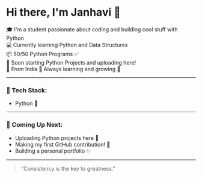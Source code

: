 # Hi there, I'm Janhavi 👋

🎓 I'm a student passionate about coding and building cool stuff with Python  
💻 Currently learning Python and Data Structures  
📦 50/50 Python Programs ✅  
🚀 Soon starting Python Projects and uploading here!  
📍 From India 
📘 Always learning and growing 🌱  

---

### 🔧 Tech Stack:
- Python 🐍
---

### 📌 Coming Up Next:
- Uploading Python projects here 🧠  
- Making my first GitHub contribution! 💚  
- Building a personal portfolio ✨

---

> “Consistency is the key to greatness."

<!--
**janhavimishra26/janhavimishra26** is a ✨ _special_ ✨ repository because its `README.md` (this file) appears on your GitHub profile.

Here are some ideas to get you started:

- 🔭 I’m currently working on ...
- 🌱 I’m currently learning ...
- 👯 I’m looking to collaborate on ...
- 🤔 I’m looking for help with ...
- 💬 Ask me about ...
- 📫 How to reach me: ...
- 😄 Pronouns: ...
- ⚡ Fun fact: ...
-->

